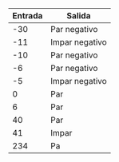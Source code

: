 |**Entrada**|**Salida** |
|-----|-----|
|-30|Par negativo|
|-11|Impar negativo|
|-10|Par negativo|
|-6|Par negativo|
|-5|Impar negativo|
|0|Par|
|6|Par|
|40|Par|
|41|Impar|
|234|Pa|
